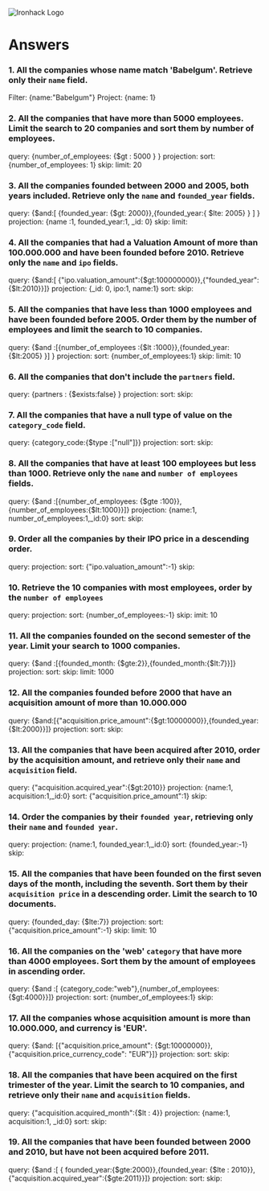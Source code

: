 ![Ironhack Logo](https://i.imgur.com/1QgrNNw.png)

# Answers

### 1. All the companies whose name match 'Babelgum'. Retrieve only their `name` field.

 Filter: {name:"Babelgum"} 
 Project: {name: 1} 

### 2. All the companies that have more than 5000 employees. Limit the search to 20 companies and sort them by **number of employees**.

query: {number_of_employees: {$gt : 5000 } }
projection:
sort: {number_of_employees: 1}
skip: 
limit: 20


### 3. All the companies founded between 2000 and 2005, both years included. Retrieve only the `name` and `founded_year` fields.



query: {$and:[ {founded_year: {$gt: 2000}},{founded_year:{ $lte: 2005} } ] }
projection: {name :1, founded_year:1, _id: 0}
skip: 
limit: 

### 4. All the companies that had a Valuation Amount of more than 100.000.000 and have been founded before 2010. Retrieve only the `name` and `ipo` fields.

query: {$and:[ {"ipo.valuation_amount":{$gt:100000000}},{"founded_year":{$lt:2010}}]}
projection: {_id: 0, ipo:1, name:1}
sort: 
skip: 

### 5. All the companies that have less than 1000 employees and have been founded before 2005. Order them by the number of employees and limit the search to 10 companies.

query: {$and :[{number_of_employees :{$lt :1000}},{founded_year:{$lt:2005} }] }
projection: 
sort: {number_of_employees:1}
skip:
limit: 10

### 6. All the companies that don't include the `partners` field.

query: {partners : {$exists:false} }
projection: 
sort: 
skip:

### 7. All the companies that have a null type of value on the `category_code` field.

query: {category_code:{$type :["null"]}}
projection: 
sort: 
skip:

### 8. All the companies that have at least 100 employees but less than 1000. Retrieve only the `name` and `number of employees` fields.

query: {$and :[{number_of_employees: {$gte :100}},{number_of_employees:{$lt:1000}}]}
projection: {name:1, number_of_employees:1,_id:0}
sort: 
skip:

### 9. Order all the companies by their IPO price in a descending order.

query: 
projection: 
sort: {"ipo.valuation_amount":-1}
skip:

### 10. Retrieve the 10 companies with most employees, order by the `number of employees`

query: 
projection: 
sort: {number_of_employees:-1}
skip:
imit: 10
### 11. All the companies founded on the second semester of the year. Limit your search to 1000 companies.

query: {$and :[{founded_month: {$gte:2}},{founded_month:{$lt:7}}]}
projection: 
sort: 
skip:
limit: 1000

### 12. All the companies founded before 2000 that have an acquisition amount of more than 10.000.000

query: {$and:[{"acquisition.price_amount":{$gt:10000000}},{founded_year:{$lt:2000}}]}
projection: 
sort: 
skip:

### 13. All the companies that have been acquired after 2010, order by the acquisition amount, and retrieve only their `name` and `acquisition` field.

query: {"acquisition.acquired_year":{$gt:2010}}
projection: {name:1, acquisition:1,_id:0}
sort: {"acquisition.price_amount":1}
skip:

### 14. Order the companies by their `founded year`, retrieving only their `name` and `founded year`.

query: 
projection: {name:1, founded_year:1,_id:0}
sort: {founded_year:-1}
skip:

### 15. All the companies that have been founded on the first seven days of the month, including the seventh. Sort them by their `acquisition price` in a descending order. Limit the search to 10 documents.

query: {founded_day: {$lte:7}}
projection: 
sort: {"acquisition.price_amount":-1}
skip:
limit: 10

### 16. All the companies on the 'web' `category` that have more than 4000 employees. Sort them by the amount of employees in ascending order.

query: {$and :[ {category_code:"web"},{number_of_employees: {$gt:4000}}]}
projection: 
sort: {number_of_employees:1}
skip:

### 17. All the companies whose acquisition amount is more than 10.000.000, and currency is 'EUR'.

query: {$and: [{"acquisition.price_amount": {$gt:10000000}},{"acquisition.price_currency_code": "EUR"}]}
projection: 
sort: 
skip:

### 18. All the companies that have been acquired on the first trimester of the year. Limit the search to 10 companies, and retrieve only their `name` and `acquisition` fields.

query: {"acquisition.acquired_month":{$lt : 4}}
projection: {name:1, acquisition:1, _id:0}
sort: 
skip:

### 19. All the companies that have been founded between 2000 and 2010, but have not been acquired before 2011.

query: {$and :[ { founded_year:{$gte:2000}},{founded_year: {$lte : 2010}},{"acquisition.acquired_year":{$gte:2011}}]}
projection: 
sort: 
skip:
